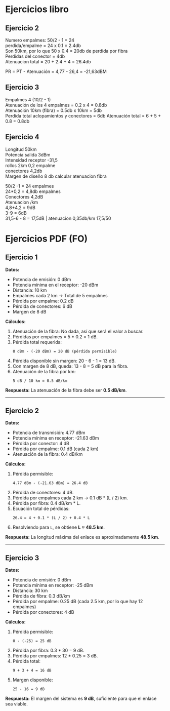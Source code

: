 # Ejercicios libro
## Ejercicio 2
Numero empalmes: 50/2 - 1 = 24<br>
perdida/empalme = 24 x 0.1 = 2.4db<br>
Son 50km, por lo que 50 x 0.4 = 20db de perdida por fibra<br>
Perdidas del conector = 4db<br>
Atenuacion total = 20 + 2.4 + 4 = 26.4db

PR = PT - Atenuación = 4,77 - 26,4 = -21,63dBM
## Ejercicio 3
Empalmes 4 (10/2 - 1)<br>
Atenuación de los 4 empalmes = 0.2 x 4 = 0.8db<br>
Atenuación 10km (fibra) = 0.5db x 10km = 5db<br>
Perdida total aclopamientos y conectores = 6db
Atenuación total = 6 + 5 + 0.8 = 0.8db

## Ejercicio 4

Longitud 50km<br>
Potencia salida 3dBm<br>
Intensidad receptor -31,5<br>
rollos 2km 0,2 empalme<br>
conectores 4,2db<br>
Margen de diseño 8 db calcular atenuacion fibra


50/2 -1 = 24 empalmes<br> 
24*0,2 = 4,8db empalmes<br>
Conectores 4,2dB<br>
Atenuacion /km<br>
4,8+4,2 = 9dB<br>
3-9 = 6dB<br>
31,5-6 - 8 = 17,5dB | atenuacion 0,35db/km 17,5/50


# Ejercicios PDF (FO)

## Ejercicio 1
**Datos:**
- Potencia de emisión: 0 dBm
- Potencia mínima en el receptor: -20 dBm
- Distancia: 10 km
- Empalmes cada 2 km → Total de 5 empalmes
- Pérdida por empalme: 0.2 dB
- Pérdida de conectores: 6 dB
- Margen de 8 dB

**Cálculos:**
1. Atenuación de la fibra: No dada, así que será el valor a buscar.
2. Pérdidas por empalmes = 5 * 0.2 = 1 dB.
3. Pérdida total requerida:
   ```
   0 dBm - (-20 dBm) = 20 dB (pérdida permisible)
   ```
4. Pérdida disponible sin margen: 20 - 6 - 1 = 13 dB.
5. Con margen de 8 dB, queda: 13 - 8 = 5 dB para la fibra.
6. Atenuación de la fibra por km:
   ```
   5 dB / 10 km = 0.5 dB/km
   ```

**Respuesta:** La atenuación de la fibra debe ser **0.5 dB/km**.

---

## Ejercicio 2
**Datos:**
- Potencia de transmisión: 4.77 dBm
- Potencia mínima en receptor: -21.63 dBm
- Pérdida por conector: 4 dB
- Pérdida por empalme: 0.1 dB (cada 2 km)
- Atenuación de la fibra: 0.4 dB/km

**Cálculos:**
1. Pérdida permisible:
   ```
   4.77 dBm - (-21.63 dBm) = 26.4 dB
   ```
2. Pérdida de conectores: 4 dB.
3. Pérdida por empalmes cada 2 km → 0.1 dB * (L / 2) km.
4. Pérdida por fibra: 0.4 dB/km * L.
5. Ecuación total de pérdidas:
   ```
   26.4 = 4 + 0.1 * (L / 2) + 0.4 * L
   ```
6. Resolviendo para `L`, se obtiene **L ≈ 48.5 km**.

**Respuesta:** La longitud máxima del enlace es aproximadamente **48.5 km**.

---

## Ejercicio 3
**Datos:**
- Potencia de emisión: 0 dBm
- Potencia mínima en receptor: -25 dBm
- Distancia: 30 km
- Pérdida de fibra: 0.3 dB/km
- Pérdida por empalme: 0.25 dB (cada 2.5 km, por lo que hay 12 empalmes)
- Pérdida por conectores: 4 dB

**Cálculos:**
1. Pérdida permisible:
   ```
   0 - (-25) = 25 dB
   ```
2. Pérdida por fibra: 0.3 * 30 = 9 dB.
3. Pérdida por empalmes: 12 * 0.25 = 3 dB.
4. Pérdida total:
   ```
   9 + 3 + 4 = 16 dB
   ```
5. Margen disponible:
   ```
   25 - 16 = 9 dB
   ```

**Respuesta:** El margen del sistema es **9 dB**, suficiente para que el enlace sea viable.